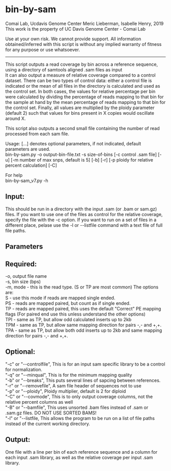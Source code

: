 # bin-by-sam

Comai Lab, Ucdavis Genome Center
Meric Lieberman, Isabelle Henry, 2019
This work is the property of UC Davis Genome Center - Comai Lab

Use at your own risk. 
We cannot provide support.
All information obtained/inferred with this script is without any 
implied warranty of fitness for any purpose or use whatsoever. 

------------------------------------------------------------------------------

This script outputs a read coverage by bin across a reference sequence, using a directory of samtools aligned .sam files as input  
It can also output a measure of relative coverage compared to a control dataset. There can be two types of control data: either a control file is indicated or the mean of all files in the directory is calculated and used as the control set. In both cases, the values for relative percentage per bin were calculated by dividing the percentage of reads mapping to that bin for the sample at hand by the mean percentage of reads mapping to that bin for the control set. Finally, all values are multiplied by the ploidy parameter (default 2) such that values for bins present in X copies would oscillate around X.  

This script also outputs a second small file containing the number of read processed from each sam file.  

Usage: [...] denotes optional parameters, if not indicated, default parameters are used.  
bin-by-sam.py -o output-bin-file.txt -s size-of-bins [-c control .sam file] [-u] [-m number of max snps, default is 5] [-b] [-r] [-p ploidy for relative percent calculation] [-C]    

For help  
bin-by-sam_v7.py -h  
  
## Input:  
This should be run in a directory with the input .sam (or .bam or sam.gz) files. If you want to use one of the files as control for the relative coverage, specify the file with the -c option. If you want to run on a set of files in a different place, pelase use the -l or --listfile command with a text file of full file paths.
  
## Parameters

## Required:  
-o, output file name  
-s, bin size (bps)  
-m, mode - this is the read type. (S or TP are most common) The options are:  
   S - use this mode if reads are mapped single ended.  
   PS - reads are mapped paired, but count as if single ended.  
   TP - reads are mapped paired, this uses the default "Correct" PE mapping flags (For paired end use this unless understand the other options)  
   TPI - same as TP, but allow odd calculated inserts up to 2kb  
   TPM - same as TP, but allow same mapping direction for pairs -,- and +,+.  
   TPA - same as TP, but allow both odd inserts up to 2kb and same mapping direction for pairs -,- and +,+.  
  
## Optional:  
"-c" or "--controlfile", This is for an input sam specific library to be a control for normalization.  
"-q" or "--minqual", This is for the minimum mapping quality  
"-b" or "--breaks", This puts several lines of sapcing between references.  
"-r" or "--removefile", A sam file header of sequences not to use   
"-p" or "--ploidy", Ploidy multiplier, default is 2 for diploid  
"-C" or "--covmode", This is to only output coverage columns, not the relative percent columns as well  
"-B" or "--bamfile", This uses unsorted .bam files instead of .sam or .sam.gz files. DO NOT USE SORTED BAMS!  
"-l" or "--listfile, This allows the program to be run on a list of file paths instead of the current working directory.
  
## Output:  
One file with a line per bin of each reference sequence and a column for each input .sam library, as well as the relative coverage per input .sam library.  

